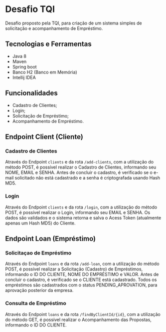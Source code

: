 # Desafio TQI

Desafio proposto pela TQI, para criação de um sistema simples de solicitação e acompanhamento de Empréstimo.

## Tecnologias e Ferramentas
 - Java 8
 - Maven
 - Spring boot
 - Banco H2 (Banco em Memória)
 - Intellij IDEA

## Funcionalidades
  - Cadastro de Clientes;
  - Login;
  - Solicitação de Empréstimo;
  - Acompanhamento de Empréstimo.

## Endpoint Client (Cliente)

### Cadastro de Clientes
Através do Endpoint `clients` e da rota `/add-clients`, com a utilização do método POST, é possível realizar o Cadastro de Clientes, informando seu NOME, EMAIL e SENHA. Antes de concluir o cadastro, é verificado se o e-mail solicitado não está cadastrado e a senha é criptografada usando Hash MD5.

### Login

Através do Endpoint `clients` e da rota `/login`, com a utilização do método POST, é possível realizar o Login, informando seu EMAIL e SENHA. Os dados são validados e o sistema retorna e salva o Acess Token (atualmente apenas um Hash MD5) do Cliente.

## Endpoint Loan (Empréstimo)
### Solicitaçao de Empréstimo

Através do Endpoint `loans` e da rota `/add-loan`, com a utilização do método POST, é possível realizar a Solicitação (Cadastro) de Empréstimos, informando o ID DO CLIENTE, NOME DO EMPRÉSTIMO e VALOR. Antes de concluir o cadastro, é verificado se o CLIENTE está cadastrado. Todos os empréstimos são cadastrados com o status PENDING_APROVATION, para aprovação posterior da empresa.

### Consulta de Empréstimo

Através do Endpoint `loans` e da rota `/findByClientId/{id}`, com a utilização do método GET, é possível realizar o Acompanhamento das Propostas, informando o ID DO CLIENTE.
